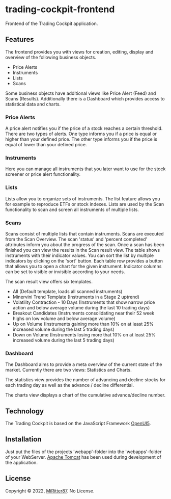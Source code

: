 # trading-cockpit-frontend
Frontend of the Trading Cockpit application.

## Features
The frontend provides you with views for creation, editing, display and overview of the following business objects.

- Price Alerts
- Instruments
- Lists
- Scans

Some business objects have additional views like Price Alert (Feed) and Scans (Results). Additionally there is a Dashboard which provides access to statistical data and charts.

### Price Alerts
A price alert notifies you if the price of a stock reaches a certain threshold. There are two types of alerts. One type informs you if a price is equal or higher than your defined price. The other type informs you if the price is equal of lower than your defined price.

### Instruments
Here you can manage all instruments that you later want to use for the stock screener or price alert functionality.

### Lists
Lists allow you to organize sets of instruments. The list feature allows you for example to reproduce ETFs or stock indexes. Lists are used by the Scan functionality to scan and screen all instruments of multiple lists.

### Scans
Scans consist of multiple lists that contain instruments. Scans are executed from the Scan Overview. The scan 'status' and 'percent completed' attributes inform you about the progress of the scan. 
Once a scan has been finished you can view the results in the Scan result view. The table shows instruments with their indicator values. You can sort the list by multiple indicators by clicking on the 'sort' button.
Each table row provides a button that allows you to open a chart for the given instrument. Indicator columns can be set to visible or invisible according to your needs.

The scan result view offers six templates.

- All (Default template, loads all scanned instruments)
- Minervini Trend Template (Instruments in a Stage 2 uptrend)
- Volatility Contraction - 10 Days (Instruments that show narrow price action and below average volume during the last 10 trading days)
- Breakout Candidates (Instruments consolidating near their 52 week highs on low volume and below average volume)
- Up on Volume (Instruments gaining more than 10% on at least 25% increased volume during the last 5 trading days)
- Down on Volume (Instruments losing more that 10% on at least 25% increased volume during the last 5 trading days)

### Dashboard
The Dashboard aims to provide a meta overview of the current state of the market. Currently there are two views: Statistics and Charts.

The statistics view provides the number of advancing and decline stocks for each trading day as well as the advance / decline differential.

The charts view displays a chart of the cumulative advance/decline number.

## Technology

The Trading Cockpit is based on the JavaScript Framework [OpenUI5](https://openui5.org/).

## Installation

Just put the files of the projects 'webapp'-folder into the 'webapps'-folder of your WebServer. [Apache Tomcat](https://tomcat.apache.org/) has been used during development of the application.

## License

Copyright © 2022, [MiRitter87](https://github.com/MiRitter87). No License.